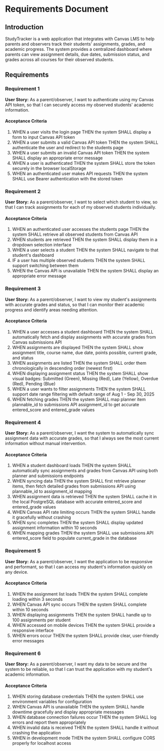 # Requirements Document

## Introduction

StudyTracker is a web application that integrates with Canvas LMS to help parents and observers track their students' assignments, grades, and academic progress. The system provides a centralized dashboard where parents can view assignment details, due dates, submission status, and grades across all courses for their observed students.

## Requirements

### Requirement 1

**User Story:** As a parent/observer, I want to authenticate using my Canvas API token, so that I can securely access my observed students' academic information.

#### Acceptance Criteria

1. WHEN a user visits the login page THEN the system SHALL display a form to input Canvas API token
2. WHEN a user submits a valid Canvas API token THEN the system SHALL authenticate the user and redirect to the students page
3. WHEN a user submits an invalid Canvas API token THEN the system SHALL display an appropriate error message
4. WHEN a user is authenticated THEN the system SHALL store the token securely in the browser localStorage
5. WHEN an authenticated user makes API requests THEN the system SHALL use Bearer authentication with the stored token

### Requirement 2

**User Story:** As a parent/observer, I want to select which student to view, so that I can track assignments for each of my observed students individually.

#### Acceptance Criteria

1. WHEN an authenticated user accesses the students page THEN the system SHALL retrieve all observed students from Canvas API
2. WHEN students are retrieved THEN the system SHALL display them in a dropdown selection interface
3. WHEN a user selects a student THEN the system SHALL navigate to that student's dashboard
4. IF a user has multiple observed students THEN the system SHALL support switching between them
5. WHEN the Canvas API is unavailable THEN the system SHALL display an appropriate error message

### Requirement 3

**User Story:** As a parent/observer, I want to view my student's assignments with accurate grades and status, so that I can monitor their academic progress and identify areas needing attention.

#### Acceptance Criteria

1. WHEN a user accesses a student dashboard THEN the system SHALL automatically fetch and display assignments with accurate grades from Canvas submissions API
2. WHEN assignments are displayed THEN the system SHALL show assignment title, course name, due date, points possible, current grade, and status
3. WHEN assignments are listed THEN the system SHALL order them chronologically in descending order (newest first)
4. WHEN displaying assignment status THEN the system SHALL show visual badges: Submitted (Green), Missing (Red), Late (Yellow), Overdue (Red), Pending (Blue)
5. WHEN a user wants to filter assignments THEN the system SHALL support date range filtering with default range of Aug 1 - Sep 30, 2025
6. WHEN fetching grades THEN the system SHALL map planner item plannable_id to submissions API assignment_id to get accurate entered_score and entered_grade values

### Requirement 4

**User Story:** As a parent/observer, I want the system to automatically sync assignment data with accurate grades, so that I always see the most current information without manual intervention.

#### Acceptance Criteria

1. WHEN a student dashboard loads THEN the system SHALL automatically sync assignments and grades from Canvas API using both planner and submissions endpoints
2. WHEN syncing data THEN the system SHALL first retrieve planner items, then fetch detailed grades from submissions API using plannable_id to assignment_id mapping
3. WHEN assignment data is retrieved THEN the system SHALL cache it in the local PostgreSQL database with accurate entered_score and entered_grade values
4. WHEN Canvas API rate limiting occurs THEN the system SHALL handle it gracefully without crashing
5. WHEN sync completes THEN the system SHALL display updated assignment information within 10 seconds
6. WHEN mapping grades THEN the system SHALL use submissions API entered_score field to populate current_grade in the database

### Requirement 5

**User Story:** As a parent/observer, I want the application to be responsive and performant, so that I can access my student's information quickly on any device.

#### Acceptance Criteria

1. WHEN the assignment list loads THEN the system SHALL complete loading within 3 seconds
2. WHEN Canvas API sync occurs THEN the system SHALL complete within 10 seconds
3. WHEN displaying assignments THEN the system SHALL handle up to 100 assignments per student
4. WHEN accessed on mobile devices THEN the system SHALL provide a responsive interface
5. WHEN errors occur THEN the system SHALL provide clear, user-friendly error messages

### Requirement 6

**User Story:** As a parent/observer, I want my data to be secure and the system to be reliable, so that I can trust the application with my student's academic information.

#### Acceptance Criteria

1. WHEN storing database credentials THEN the system SHALL use environment variables for configuration
2. WHEN Canvas API is unavailable THEN the system SHALL handle downtime gracefully and display appropriate messages
3. WHEN database connection failures occur THEN the system SHALL log errors and report them appropriately
4. WHEN invalid data is received THEN the system SHALL handle it without crashing the application
5. WHEN in development mode THEN the system SHALL configure CORS properly for localhost access